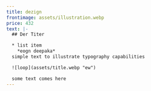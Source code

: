 ```yaml
---
title: dezign
frontimage: assets/illustration.webp
price: 432
text: |-
  ## Der Titer

  * list item
    *eogn deepaka*
  simple text to illustrate typography capabilities

  ![loop](assets/title.webp "ew")

  some text comes here
---
```

